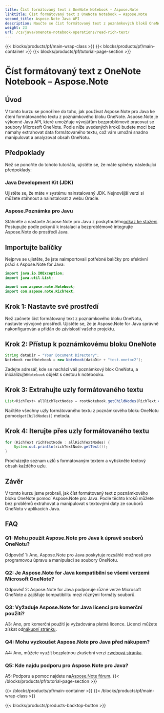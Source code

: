 ```yaml
---
title: Číst formátovaný text z OneNote Notebook – Aspose.Note
linktitle: Číst formátovaný text z OneNote Notebook – Aspose.Note
second_title: Aspose.Note Java API
description: Naučte se číst formátovaný text z poznámkových bloků OneNote pomocí Aspose.Note pro Java. Vylepšete své Java aplikace pomocí bezproblémové integrace OneNotu.
weight: 23
url: /cs/java/onenote-notebook-operations/read-rich-text/
---
```


{{< blocks/products/pf/main-wrap-class >}}
{{< blocks/products/pf/main-container >}}
{{< blocks/products/pf/tutorial-page-section >}}

# Číst formátovaný text z OneNote Notebook – Aspose.Note

## Úvod

V tomto kurzu se ponoříme do toho, jak používat Aspose.Note pro Java ke čtení formátovaného textu z poznámkového bloku OneNote. Aspose.Note je výkonné Java API, které umožňuje vývojářům bezproblémově pracovat se soubory Microsoft OneNote. Podle níže uvedených kroků budete moci bez námahy extrahovat data formátovaného textu, což vám umožní snadno manipulovat a analyzovat obsah OneNotu.

## Předpoklady

Než se ponoříte do tohoto tutoriálu, ujistěte se, že máte splněny následující předpoklady:

### Java Development Kit (JDK)

Ujistěte se, že máte v systému nainstalovaný JDK. Nejnovější verzi si můžete stáhnout a nainstalovat z webu Oracle.

### Aspose.Poznámka pro Javu

 Stáhněte a nastavte Aspose.Note pro Javu z poskytnutého[odkaz ke stažení](https://releases.aspose.com/note/java/). Postupujte podle pokynů k instalaci a bezproblémově integrujte Aspose.Note do prostředí Java.

## Importujte balíčky

Nejprve se ujistěte, že jste naimportovali potřebné balíčky pro efektivní práci s Aspose.Note for Java:

```java
import java.io.IOException;
import java.util.List;

import com.aspose.note.Notebook;
import com.aspose.note.RichText;
```

## Krok 1: Nastavte své prostředí

Než začnete číst formátovaný text z poznámkového bloku OneNotu, nastavte vývojové prostředí. Ujistěte se, že je Aspose.Note for Java správně nakonfigurován a přidán do závislostí vašeho projektu.

## Krok 2: Přístup k poznámkovému bloku OneNote

```java
String dataDir = "Your Document Directory";
Notebook rootNotebook = new Notebook(dataDir + "test.onetoc2");
```

 Zadejte adresář, kde se nachází váš poznámkový blok OneNotu, a inicializujte`Notebook` objekt s cestou k notebooku.

## Krok 3: Extrahujte uzly formátovaného textu

```java
List<RichText> allRichTextNodes = rootNotebook.getChildNodes(RichText.class);
```

 Načtěte všechny uzly formátovaného textu z poznámkového bloku OneNotu pomocí`getChildNodes()` metoda.

## Krok 4: Iterujte přes uzly formátovaného textu

```java
for (RichText richTextNode : allRichTextNodes) {
    System.out.println(richTextNode.getText());
}
```

Procházejte seznam uzlů s formátovaným textem a vytiskněte textový obsah každého uzlu.

## Závěr

V tomto kurzu jsme probrali, jak číst formátovaný text z poznámkového bloku OneNote pomocí Aspose.Note pro Java. Podle těchto kroků můžete bez problémů extrahovat a manipulovat s textovými daty ze souborů OneNotu v aplikacích Java.

## FAQ

### Q1: Mohu použít Aspose.Note pro Java k úpravě souborů OneNotu?

Odpověď 1: Ano, Aspose.Note pro Java poskytuje rozsáhlé možnosti pro programovou úpravu a manipulaci se soubory OneNotu.

### Q2: Je Aspose.Note for Java kompatibilní se všemi verzemi Microsoft OneNote?

Odpověď 2: Aspose.Note for Java podporuje různé verze Microsoft OneNote a zajišťuje kompatibilitu mezi různými formáty souborů.

### Q3: Vyžaduje Aspose.Note for Java licenci pro komerční použití?

 A3: Ano, pro komerční použití je vyžadována platná licence. Licenci můžete získat od[nákupní stránku](https://purchase.aspose.com/buy).

### Q4: Mohu vyzkoušet Aspose.Note pro Java před nákupem?

 A4: Ano, můžete využít bezplatnou zkušební verzi z[webová stránka](https://releases.aspose.com/).

### Q5: Kde najdu podporu pro Aspose.Note pro Java?

 A5: Podporu a pomoc najdete na[Aspose.Note fórum](https://forum.aspose.com/c/note/28).
{{< /blocks/products/pf/tutorial-page-section >}}

{{< /blocks/products/pf/main-container >}}
{{< /blocks/products/pf/main-wrap-class >}}

{{< blocks/products/products-backtop-button >}}
